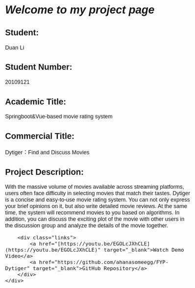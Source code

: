 <!DOCTYPE html>
<html lang="en">
<head>
    <meta charset="UTF-8">
    <meta name="viewport" content="width=device-width, initial-scale=1.0">
    <title>Project Showcase</title>
    <style>
        body {
            font-family: Arial, sans-serif;
            font-size: large;
            margin: 0;
            padding: 0;
        }
        .container {
            max-width: 800px;
            margin: 50px auto;
            padding: 20px;
        }
        img {
            width: 150px;
            height: 150px;
            border-radius: 5%;
            object-fit: cover;
        }
        .links a {
            display: block;
            margin: 10px 0;
            text-decoration: none;
            color: blue;
        }
        h1{
            font-style: italic;
        }
    </style>
</head>
<body>
    <div class="container">
        <h1>Welcome to my project page</h1>
        <p><h2>Student: </h2>Duan Li</p>
        <p><h2>Student Number: </h2>20109121</p>
        <p><h2>Academic Title:</h2>Springboot&Vue-based movie rating system</p>
        <p><h2>Commercial Title: </h2>Dytiger：Find and Discuss Movies</p>
        <p><h2>Project Description: </h2>With the massive volume of movies available across streaming platforms, users often face difficulty in selecting movies that match their tastes. Dytiger is a concise and easy-to-use movie rating system. You can not only express your brief opinions on it, but also write detailed movie reviews. At the same time, the system will recommend movies to you based on algorithms. In addition, you can discuss the exciting plot of the movie with other users in the discussion group and analyze the details of the movie together.</p>

        <div class="links">
            <a href="[https://youtu.be/EGOLcJXhCLE](https://youtu.be/EGOLcJXhCLE)" target="_blank">Watch Demo Video</a>
            <a href="https://github.com/ahanasomeegg/FYP-Dytiger" target="_blank">GitHub Repository</a>
        </div>
    </div>
</body>
</html>
